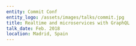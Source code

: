 ```yaml
---
entity: Commit Conf
entity_logo: /assets/images/talks/commit.jpg
title: Realtime and microservices with GraphQL
talk_date: Feb. 2018
location: Madrid, Spain
---
```

